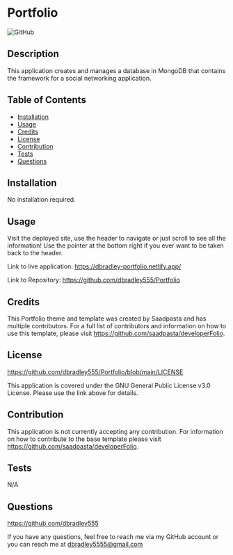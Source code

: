 # Portfolio

![GitHub](https://img.shields.io/github/license/dbradley555/Portfolio?style=for-the-badge)

## Description

This application creates and manages a database in MongoDB that contains the framework for a social networking application.

## Table of Contents

- [Installation](#installation)
- [Usage](#usage)
- [Credits](#credits)
- [License](#license)
- [Contribution](#contribution)
- [Tests](#tests)
- [Questions](#questions)

## Installation

No installation required.

## Usage

Visit the deployed site, use the header to navigate or just scroll to see all the information! Use the pointer at the bottom right if you ever want to be taken back to the header.

Link to live application: https://dbradley-portfolio.netlify.app/

Link to Repository: https://github.com/dbradley555/Portfolio

## Credits

This Portfolio theme and template was created by Saadpasta and has multiple contributors. For a full list of contributors and information on how to use this template, please visit https://github.com/saadpasta/developerFolio.

## License

https://github.com/dbradley555/Portfolio/blob/main/LICENSE

This application is covered under the GNU General Public License v3.0 License. Please use the link above for details.

## Contribution

This application is not currently accepting any contribution. For information on how to contribute to the base template please visit https://github.com/saadpasta/developerFolio.

## Tests

N/A

## Questions

https://github.com/dbradley555

If you have any questions, feel free to reach me via my GitHub account or you can reach me at
dbradley5555@gmail.com
